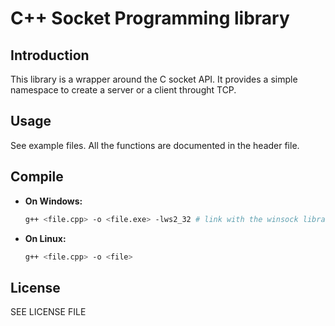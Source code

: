 # C++ Socket Programming library

## Introduction

This library is a wrapper around the C socket API. It provides a simple namespace to create a server or a client throught TCP.

## Usage

See example files. All the functions are documented in the header file.

## Compile

- **On Windows:**

    ```bash
    g++ <file.cpp> -o <file.exe> -lws2_32 # link with the winsock library
    ```

- **On Linux:**

    ```bash
    g++ <file.cpp> -o <file>
    ```

## License

SEE LICENSE FILE